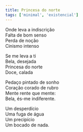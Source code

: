 ```yaml
---
title: Princesa do norte
tags: ['minimal', 'existencial']
---
```


Onde leva a indiscrição  
Falta de bom senso  
Perda de noção  
Cinismo intenso  

Se me leva a ti  
Bela, desejada  
Princesa do norte  
Doce, calada  

Pedaço pintado de sonho  
Coração corado de rubro  
Mente rente que mente:  
Bela, és-me indiferente.  

Um desperdício  
Uma fuga de água  
Um precipício  
Um bocado de nada.  
